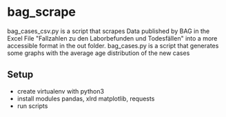 # bag_scrape

bag_cases_csv.py is a script that scrapes Data published by BAG in the Excel File "Fallzahlen zu den Laborbefunden und Todesfällen" into a more accessible format in the out folder.
bag_cases.py is a script that generates some graphs with the average age distribution of the new cases


## Setup
* create virtualenv with python3
* install modules pandas, xlrd matplotlib, requests
* run scripts
